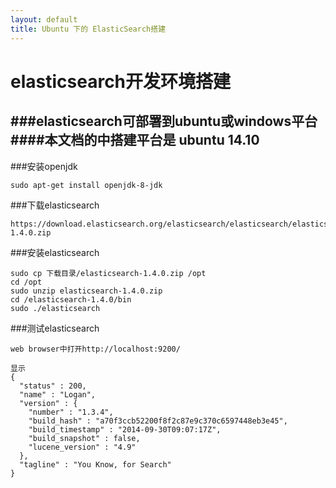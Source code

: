 ```yaml
---
layout: default
title: Ubuntu 下的 ElasticSearch搭建
---
```



elasticsearch开发环境搭建
======================

###elasticsearch可部署到ubuntu或windows平台
####本文档的中搭建平台是 ubuntu 14.10
---------------------------
###安装openjdk
```
sudo apt-get install openjdk-8-jdk
```
###下载elasticsearch
```
https://download.elasticsearch.org/elasticsearch/elasticsearch/elasticsearch-1.4.0.zip
```
###安装elasticsearch
```
sudo cp 下载目录/elasticsearch-1.4.0.zip /opt
cd /opt
sudo unzip elasticsearch-1.4.0.zip
cd /elasticsearch-1.4.0/bin
sudo ./elasticsearch
```

###测试elasticsearch
```
web browser中打开http://localhost:9200/

显示
{
  "status" : 200,
  "name" : "Logan",
  "version" : {
    "number" : "1.3.4",
    "build_hash" : "a70f3ccb52200f8f2c87e9c370c6597448eb3e45",
    "build_timestamp" : "2014-09-30T09:07:17Z",
    "build_snapshot" : false,
    "lucene_version" : "4.9"
  },
  "tagline" : "You Know, for Search"
}

```
